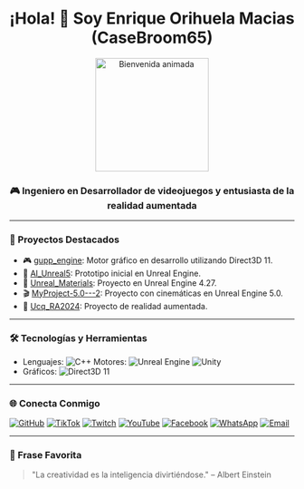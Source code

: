 <h1 align="center">¡Hola! 👋 Soy Enrique Orihuela Macias (CaseBroom65)</h1>

<div align="center">
  <img src="https://media.tenor.com/0bE9w1zj9lAAAAAC/saludo-bienvenida-aplausos.gif" alt="Bienvenida animada" height="200" />
</div>

<h3 align="center">🎮 Ingeniero en Desarrollador de videojuegos y entusiasta de la realidad aumentada</h3>

---

### 🚀 Proyectos Destacados

- 🎮 [gupp_engine](https://github.com/CaseBroom65/gupp_engine): Motor gráfico en desarrollo utilizando Direct3D 11.
- 🧪 [AI_Unreal5](https://github.com/CaseBroom65/UR5-IA): Prototipo inicial en Unreal Engine.
- 🧪 [Unreal_Materials](https://github.com/CaseBroom65/Unreal_Engine_5_Material): Proyecto en Unreal Engine 4.27.
- 🎬 [MyProject-5.0---2](https://github.com/CaseBroom65/MyProject-5.0---2): Proyecto con cinemáticas en Unreal Engine 5.0.
- 🧠 [Ucq_RA2024](https://github.com/CaseBroom65/Ucq_RA2024): Proyecto de realidad aumentada.

---

### 🛠️ Tecnologías y Herramientas

- Lenguajes: ![C++](https://img.shields.io/badge/C++-00599C?style=flat&logo=c%2B%2B&logoColor=white)
Motores: ![Unreal Engine](https://img.shields.io/badge/Unreal%20Engine-000000?style=flat&logo=unreal-engine&logoColor=white) ![Unity](https://www.stickpng.com/assets/images/58482aeccef1014c0b5e4a1e.png)
- Gráficos: ![Direct3D 11](https://img.shields.io/badge/Direct3D%2011-007ACC?style=flat&logo=directx&logoColor=white)

---

### 🌐 Conecta Conmigo

[![GitHub](https://img.shields.io/badge/GitHub-181717?style=flat&logo=github&logoColor=white)](https://github.com/CaseBroom65)
[![TikTok](https://img.shields.io/badge/TikTok-000000?style=flat&logo=tiktok&logoColor=white)](https://www.tiktok.com/@casebroom65?_t=ZS-8waCIxl5gpe&_r=1)
[![Twitch](https://img.shields.io/badge/Twitch-9146FF?style=flat&logo=twitch&logoColor=white)](https://www.twitch.tv/casebroom65)
[![YouTube](https://img.shields.io/badge/YouTube-FF0000?style=flat&logo=youtube&logoColor=white)](https://www.youtube.com/@enriqueorihuelamacias7823)
[![Facebook](https://img.shields.io/badge/Facebook-1877F2?style=flat&logo=facebook&logoColor=white)](https://www.facebook.com/casebroom)
[![WhatsApp](https://img.shields.io/badge/WhatsApp-25D366?style=flat&logo=whatsapp&logoColor=white)](https://wa.me/5542775524)
[![Email](https://img.shields.io/badge/Email-D14836?style=flat&logo=gmail&logoColor=white)](mailto:enrique.orihuela.m@hotmail.com)


---

### 🧠 Frase Favorita

> "La creatividad es la inteligencia divirtiéndose." – Albert Einstein
